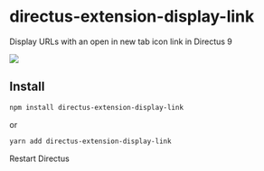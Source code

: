 # directus-extension-display-link

Display URLs with an open in new tab icon link in Directus 9

![](https://raw.githubusercontent.com/jacoborus/directus-extension-display-link/main/screenshot.png)

## Install

```sh
npm install directus-extension-display-link
```
or

```sh
yarn add directus-extension-display-link
```

Restart Directus

